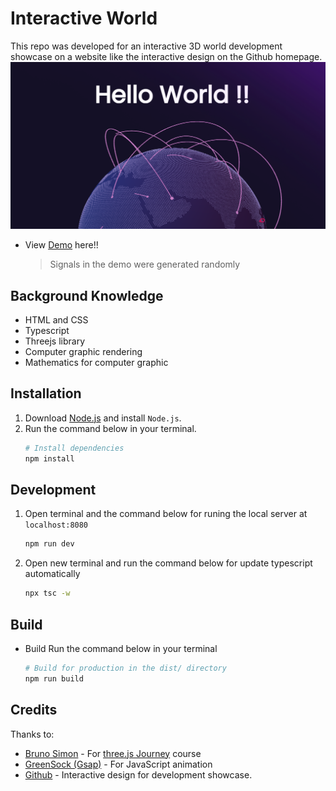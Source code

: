 # Interactive World
This repo was developed for an interactive 3D world development showcase on a website like the interactive design on the Github homepage.
![Drag Racing](ref/img.web.preview.png)
- View [Demo](https://maxolib.github.io/world/) here!!
  > Signals in the demo were generated randomly
## Background Knowledge
- HTML and CSS
- Typescript
- Threejs library
- Computer graphic rendering
- Mathematics for computer graphic

## Installation
1. Download [Node.js](https://nodejs.org/en/download/) and install `Node.js`.
2. Run the command below in your terminal.
    ``` bash
    # Install dependencies
    npm install
    ```
## Development
1. Open terminal and the command below for runing the local server at `localhost:8080`
    ``` bash
    npm run dev
    ```

1. Open new terminal and run the command below for update typescript automatically
    ``` bash
    npx tsc -w
    ```
## Build
- Build
    Run the command below in your terminal
    ``` bash
    # Build for production in the dist/ directory
    npm run build
    ```
## Credits
Thanks to:
- [Bruno Simon](https://bruno-simon.com/) - For [three.js Journey](https://threejs-journey.xyz/) course
- [GreenSock (Gsap)](https://greensock.com/) - For JavaScript animation
- [Github](https://github.com/) - Interactive design for development showcase.
